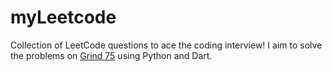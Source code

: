 # myLeetcode
Collection of LeetCode questions to ace the coding interview!
I aim to solve the problems on [Grind 75](https://www.techinterviewhandbook.org/grind75?weeks=8&hours=8) using Python and Dart.
